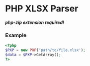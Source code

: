 # PHP XLSX Parser

***php-zip extension required!***

### Example
```php
<?php
$PXP = new PXP('path/to/file.xlsx');
$data = $PXP->GetArray();
?>
```
